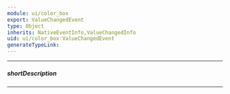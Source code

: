 ```yaml
---
module: ui/color_box
export: ValueChangedEvent
type: Object
inherits: NativeEventInfo,ValueChangedInfo
uid: ui/color_box:ValueChangedEvent
generateTypeLink: 
---
```

---
##### shortDescription
<!-- Description goes here -->

---
<!-- Description goes here -->